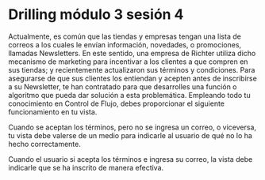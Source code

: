 # Drilling módulo 3 sesión 4

Actualmente, es común que las tiendas y empresas tengan una lista de correos a los cuales le envían 
información,  novedades,  o  promociones,  llamadas  Newsletters.  En  este  sentido,  una  empresa  de 
Richter utiliza dicho mecanismo de marketing para incentivar  a  los  clientes a que compren en sus 
tiendas;  y  recientemente  actualizaron  sus  términos  y  condiciones.  Para  asegurarse  de  que  sus 
clientes  los  entiendan  y  acepten  antes  de  inscribirse  a  su  Newsletter,  te  han  contratado  para  que 
desarrolles una función o algoritmo que pueda dar solución a esta problemática. 
Empleando todo tu conocimiento en Control de Flujo, debes proporcionar el siguiente 
funcionamiento en tu vista. 

Cuando se aceptan los términos, pero no se ingresa un correo, o viceversa, tu vista debe valerse de 
un medio para indicarle al usuario de qué no lo ha hecho correctamente.

Cuando el usuario si acepta los términos e ingresa su correo, la vista debe indicarle que se ha inscrito 
de manera efectiva.
 
 
